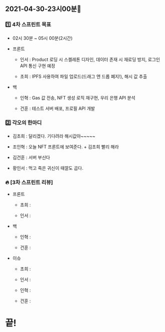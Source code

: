 ## 2021-04-30-23시00분🌟

### 1️⃣ 4차 스프린트 목표

* 02시 30분 ~ 05시 00분(2시간)

* 프론트

    * 인서 : Product 로딩 시 스켈레톤 디자인, 데이터 존재 시 재로딩 방지, 로그인 API 통신 구현 예정

    * 초희 : IPFS 사용하여 파일 업로드(드래그 앤 드롭 폐지!), 해시 값 추출

* 백

    * 인혁 : Gas 값 전송, NFT 생성 로직 재구현, 우리 은행 API 분석

    * 건훈 : 테스트 서버 배포, 프로필 API 개발

### 2️⃣ 각오의 한마디

* 김초희 : 달리겠다. 기다려라 해시값아~~~~~

* 조인혁 : 오늘 NFT 프론트에 보여준다. + 김초희 빨리 해라

* 김건훈 : 서버 부신다

* 황인서 : 먹고 죽은 귀신이 때깔도 곱다.

### 🔥 [3차 스프린트 리뷰]

* 프론트

    * 초희 : 

    * 인서 : 

* 백

    * 인혁 : 

    * 건훈 : 

* 이슈

    * 초희 : 

    * 인서 : 

    * 인혁 : 

    * 건훈 : 

# 끝!
